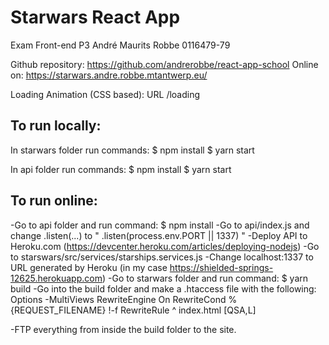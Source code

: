 # Starwars React App

Exam Front-end P3
André Maurits Robbe
0116479-79



Github repository: https://github.com/andrerobbe/react-app-school
Online on: https://starwars.andre.robbe.mtantwerp.eu/


Loading Animation (CSS based):
URL /loading


## To run locally:
In starwars folder run commands:
$ npm install
$ yarn start

In api folder run commands:
$ npm install
$ yarn start



## To run online:
-Go to api folder and run command: $ npm install
-Go to api/index.js and change .listen(...) to " .listen(process.env.PORT || 1337) "
-Deploy API to Heroku.com (https://devcenter.heroku.com/articles/deploying-nodejs)
-Go to starswars/src/services/starships.services.js
-Change localhost:1337 to URL generated by Heroku (in my case https://shielded-springs-12625.herokuapp.com)
-Go to starwars folder and run command: $ yarn build
-Go into the build folder and make a .htaccess file with the following:
	Options -MultiViews
    RewriteEngine On
    RewriteCond %{REQUEST_FILENAME} !-f
    RewriteRule ^ index.html [QSA,L]

-FTP everything from inside the build folder to the site.